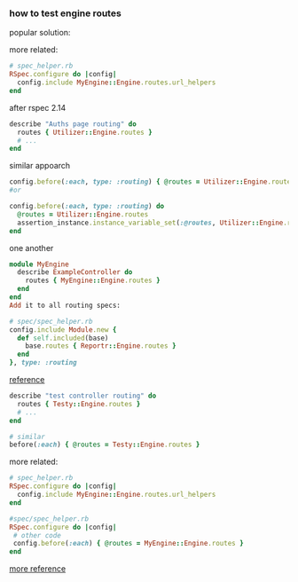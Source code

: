 ### how to test engine routes


popular solution:

more related:

```ruby
# spec_helper.rb
RSpec.configure do |config|
  config.include MyEngine::Engine.routes.url_helpers
end
```


after rspec 2.14

```ruby
describe "Auths page routing" do
  routes { Utilizer::Engine.routes }
  # ...
end
```


similar appoarch


```ruby
config.before(:each, type: :routing) { @routes = Utilizer::Engine.routes }
#or

config.before(:each, type: :routing) do
  @routes = Utilizer::Engine.routes
  assertion_instance.instance_variable_set(:@routes, Utilizer::Engine.routes)
end
```


one another


```ruby
module MyEngine
  describe ExampleController do
    routes { MyEngine::Engine.routes }
  end
end
Add it to all routing specs:

# spec/spec_helper.rb
config.include Module.new {
  def self.included(base)
    base.routes { Reportr::Engine.routes }
  end 
}, type: :routing
```


[reference](http://stackoverflow.com/questions/11587463/all-routing-examples-fail-for-a-rails-3-2-engine-with-rspec-2-10)



```ruby
describe "test controller routing" do
  routes { Testy::Engine.routes }
  # ...
end

# similar
before(:each) { @routes = Testy::Engine.routes }
```


more related:

```ruby
# spec_helper.rb
RSpec.configure do |config|
  config.include MyEngine::Engine.routes.url_helpers
end
```

```ruby
#spec/spec_helper.rb
RSpec.configure do |config|
 # other code
 config.before(:each) { @routes = MyEngine::Engine.routes }
end
```

[more reference](http://stackoverflow.com/questions/7691594/how-to-test-routes-in-a-rails-3-1-mountable-engine)
